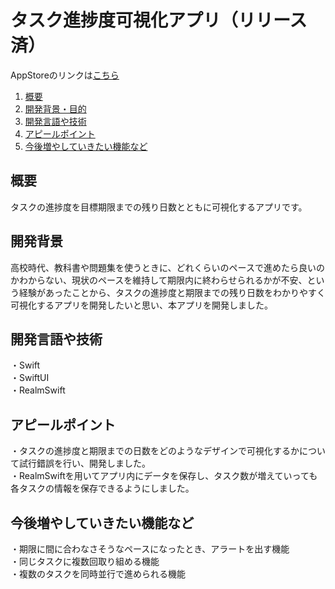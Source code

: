 # タスク進捗度可視化アプリ（リリース済）

AppStoreのリンクは[こちら](https://apps.apple.com/jp/app/id6461378188)

1. [概要](#概要)
2. [開発背景・目的](#開発背景)
3. [開発言語や技術](#開発言語や技術)
4. [アピールポイント](#アピールポイント)
5. [今後増やしていきたい機能など](#今後増やしていきたい機能など)

## 概要
タスクの進捗度を目標期限までの残り日数とともに可視化するアプリです。

## 開発背景
高校時代、教科書や問題集を使うときに、どれくらいのペースで進めたら良いのかわからない、現状のペースを維持して期限内に終わらせられるかが不安、という経験があったことから、タスクの進捗度と期限までの残り日数をわかりやすく可視化するアプリを開発したいと思い、本アプリを開発しました。

## 開発言語や技術
・Swift<br>
・SwiftUI<br>
・RealmSwift

## アピールポイント
・タスクの進捗度と期限までの日数をどのようなデザインで可視化するかについて試行錯誤を行い、開発しました。<br>
・RealmSwiftを用いてアプリ内にデータを保存し、タスク数が増えていっても各タスクの情報を保存できるようにしました。

## 今後増やしていきたい機能など
・期限に間に合わなさそうなペースになったとき、アラートを出す機能<br>
・同じタスクに複数回取り組める機能<br>
・複数のタスクを同時並行で進められる機能
